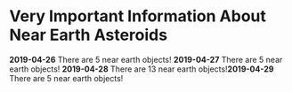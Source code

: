 # Very Important Information About Near Earth Asteroids
**2019-04-26** There are 5 near earth objects!
**2019-04-27** There are 5 near earth objects!
**2019-04-28** There are 13 near earth objects!**2019-04-29** There are 5 near earth objects!